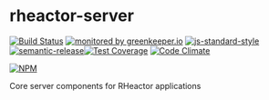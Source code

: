 # rheactor-server

[![Build Status](https://travis-ci.org/ResourcefulHumans/rheactor-server.svg?branch=master)](https://travis-ci.org/ResourcefulHumans/rheactor-server)
[![monitored by greenkeeper.io](https://img.shields.io/badge/greenkeeper.io-monitored-brightgreen.svg)](http://greenkeeper.io/) 
[![js-standard-style](https://img.shields.io/badge/code%20style-standard-brightgreen.svg)](http://standardjs.com/)
[![semantic-release](https://img.shields.io/badge/semver-semantic%20release-e10079.svg)](https://github.com/semantic-release/semantic-release)[![Test Coverage](https://codeclimate.com/github/ResourcefulHumans/rheactor-server/badges/coverage.svg)](https://codeclimate.com/github/ResourcefulHumans/rheactor-server/coverage)
[![Code Climate](https://codeclimate.com/github/ResourcefulHumans/rheactor-server/badges/gpa.svg)](https://codeclimate.com/github/ResourcefulHumans/rheactor-server)

[![NPM](https://nodei.co/npm/rheactor-server.png?downloads=true&downloadRank=true&stars=true)](https://nodei.co/npm/rheactor-server/)

Core server components for RHeactor applications
